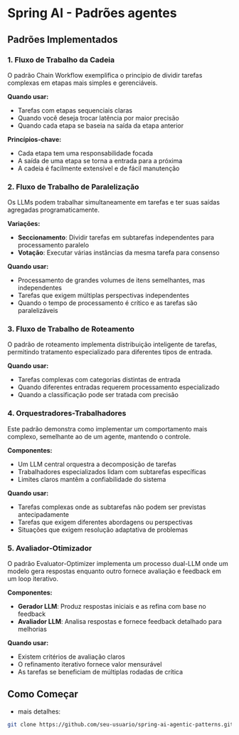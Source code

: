 # Spring AI - Padrões agentes

## Padrões Implementados

### 1. Fluxo de Trabalho da Cadeia

O padrão Chain Workflow exemplifica o princípio de dividir tarefas complexas em etapas mais simples e gerenciáveis.

**Quando usar:**
- Tarefas com etapas sequenciais claras
- Quando você deseja trocar latência por maior precisão
- Quando cada etapa se baseia na saída da etapa anterior

**Princípios-chave:**
- Cada etapa tem uma responsabilidade focada
- A saída de uma etapa se torna a entrada para a próxima
- A cadeia é facilmente extensível e de fácil manutenção

### 2. Fluxo de Trabalho de Paralelização

Os LLMs podem trabalhar simultaneamente em tarefas e ter suas saídas agregadas programaticamente.

**Variações:**
- **Seccionamento**: Dividir tarefas em subtarefas independentes para processamento paralelo
- **Votação**: Executar várias instâncias da mesma tarefa para consenso

**Quando usar:**
- Processamento de grandes volumes de itens semelhantes, mas independentes
- Tarefas que exigem múltiplas perspectivas independentes
- Quando o tempo de processamento é crítico e as tarefas são paralelizáveis

### 3. Fluxo de Trabalho de Roteamento

O padrão de roteamento implementa distribuição inteligente de tarefas, permitindo tratamento especializado para diferentes tipos de entrada.

**Quando usar:**
- Tarefas complexas com categorias distintas de entrada
- Quando diferentes entradas requerem processamento especializado
- Quando a classificação pode ser tratada com precisão

### 4. Orquestradores-Trabalhadores

Este padrão demonstra como implementar um comportamento mais complexo, semelhante ao de um agente, mantendo o controle.

**Componentes:**
- Um LLM central orquestra a decomposição de tarefas
- Trabalhadores especializados lidam com subtarefas específicas
- Limites claros mantêm a confiabilidade do sistema

**Quando usar:**
- Tarefas complexas onde as subtarefas não podem ser previstas antecipadamente
- Tarefas que exigem diferentes abordagens ou perspectivas
- Situações que exigem resolução adaptativa de problemas

### 5. Avaliador-Otimizador

O padrão Evaluator-Optimizer implementa um processo dual-LLM onde um modelo gera respostas enquanto outro fornece avaliação e feedback em um loop iterativo.

**Componentes:**
- **Gerador LLM**: Produz respostas iniciais e as refina com base no feedback
- **Avaliador LLM**: Analisa respostas e fornece feedback detalhado para melhorias

**Quando usar:**
- Existem critérios de avaliação claros
- O refinamento iterativo fornece valor mensurável
- As tarefas se beneficiam de múltiplas rodadas de crítica

## Como Começar
- mais detalhes:
```bash
git clone https://github.com/seu-usuario/spring-ai-agentic-patterns.git

